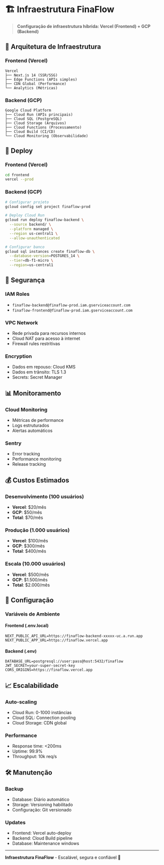 # 🏗️ Infraestrutura FinaFlow

> **Configuração de infraestrutura híbrida: Vercel (Frontend) + GCP (Backend)**

## 🎯 Arquitetura de Infraestrutura

### **Frontend (Vercel)**
```
Vercel
├── Next.js 14 (SSR/SSG)
├── Edge Functions (APIs simples)
├── CDN Global (Performance)
└── Analytics (Métricas)
```

### **Backend (GCP)**
```
Google Cloud Platform
├── Cloud Run (APIs principais)
├── Cloud SQL (PostgreSQL)
├── Cloud Storage (Arquivos)
├── Cloud Functions (Processamento)
├── Cloud Build (CI/CD)
└── Cloud Monitoring (Observabilidade)
```

## 🚀 Deploy

### **Frontend (Vercel)**
```bash
cd frontend
vercel --prod
```

### **Backend (GCP)**
```bash
# Configurar projeto
gcloud config set project finaflow-prod

# Deploy Cloud Run
gcloud run deploy finaflow-backend \
  --source backend/ \
  --platform managed \
  --region us-central1 \
  --allow-unauthenticated

# Configurar banco
gcloud sql instances create finaflow-db \
  --database-version=POSTGRES_14 \
  --tier=db-f1-micro \
  --region=us-central1
```

## 🔐 Segurança

### **IAM Roles**
- `finaflow-backend@finaflow-prod.iam.gserviceaccount.com`
- `finaflow-frontend@finaflow-prod.iam.gserviceaccount.com`

### **VPC Network**
- Rede privada para recursos internos
- Cloud NAT para acesso à internet
- Firewall rules restritivas

### **Encryption**
- Dados em repouso: Cloud KMS
- Dados em trânsito: TLS 1.3
- Secrets: Secret Manager

## 📊 Monitoramento

### **Cloud Monitoring**
- Métricas de performance
- Logs estruturados
- Alertas automáticos

### **Sentry**
- Error tracking
- Performance monitoring
- Release tracking

## 💰 Custos Estimados

### **Desenvolvimento (100 usuários)**
- **Vercel**: $20/mês
- **GCP**: $50/mês
- **Total**: $70/mês

### **Produção (1.000 usuários)**
- **Vercel**: $100/mês
- **GCP**: $300/mês
- **Total**: $400/mês

### **Escala (10.000 usuários)**
- **Vercel**: $500/mês
- **GCP**: $1.500/mês
- **Total**: $2.000/mês

## 🔧 Configuração

### **Variáveis de Ambiente**

#### **Frontend (.env.local)**
```env
NEXT_PUBLIC_API_URL=https://finaflow-backend-xxxxx-uc.a.run.app
NEXT_PUBLIC_APP_URL=https://finaflow.vercel.app
```

#### **Backend (.env)**
```env
DATABASE_URL=postgresql://user:pass@host:5432/finaflow
JWT_SECRET=your-super-secret-key
CORS_ORIGINS=https://finaflow.vercel.app
```

## 📈 Escalabilidade

### **Auto-scaling**
- Cloud Run: 0-1000 instâncias
- Cloud SQL: Connection pooling
- Cloud Storage: CDN global

### **Performance**
- Response time: <200ms
- Uptime: 99.9%
- Throughput: 10k req/s

## 🛠️ Manutenção

### **Backup**
- Database: Diário automático
- Storage: Versioning habilitado
- Configuração: Git versionado

### **Updates**
- Frontend: Vercel auto-deploy
- Backend: Cloud Build pipeline
- Database: Maintenance windows

---

**Infraestrutura FinaFlow** - Escalável, segura e confiável 🚀
